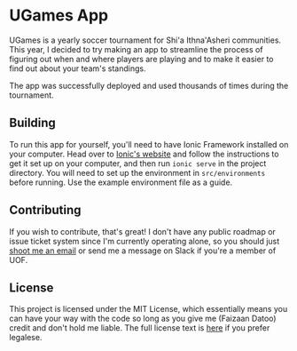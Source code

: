 # UGames App

UGames is a yearly soccer tournament for Shi'a Ithna'Asheri communities. This year, I decided to try making an app to streamline the process of figuring out when and where players are playing and to make it easier to find out about your team's standings. 

The app was successfully deployed and used thousands of times during the tournament.

## Building

To run this app for yourself, you'll need to have Ionic Framework installed on your computer. Head over to [Ionic's website](https://ionicframework.com) and follow the instructions to get it set up on your computer, and then run `ionic serve` in the project directory. You will need to set up the environment in `src/environments` before running. Use the example environment file as a guide.

## Contributing

If you wish to contribute, that's great! I don't have any public roadmap or issue ticket system since I'm currently operating alone, so you should just [shoot me an email](mailto:fdatoo7@gmail.com) or send me a message on Slack if you're a member of UOF.

## License
This project is licensed under the MIT License, which essentially means you can have your way with the code so long as you give me (Faizaan Datoo) credit and don't hold me liable. The full license text is [here](LICENSE) if you prefer legalese.
